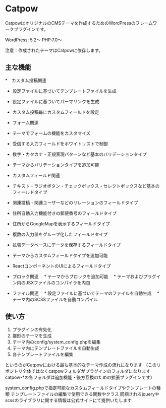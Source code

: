 # Catpow

CatpowはオリジナルのCMSテーマを作成するためのWordPressのフレームワークプラグインです。

WordPress: 5.2〜
PHP:7.0〜

注意：作成されたテーマはCatpowに依存します。


主な機能
---

*　カスタム投稿関連
 * 設定ファイルに基づいてテンプレートファイルを生成
 * 設定ファイルに基づいてパーマリンクを生成
 * カスタム投稿毎にカスタムフィールドを設定
 
* フォーム関連
 * テーマでフォームの機能をカスタマイズ
 * 受信する入力フィールドをホワイトリストで制御
 * 数字・カタカナ・正規表現パターンなど基本のバリデーションタイプ
 * テーマからバリデーションタイプを追加可能
 
* カスタムフィールド関連
 * テキスト・ラジオボタン・チェックボックス・セレクトボックスなど基本のフィールドタイプ
 * 関連投稿・関連ユーザーなどのリレーションのフィールドタイプ
 * 住所自動入力機能付きの郵便番号のフィールドタイプ
 * 住所からGoogleMapを表示するフィールドタイプ
 * 複数の入力値をグループ化したフィールドタイプ
 * 拡張データベースにデータを保存するフィールドタイプ
 * テーマからカスタムフィールドタイプを追加可能
 * ReactコンポーネントのUIによるフィールドタイプ
 
* ブロック関連
　* テーマからブロックを追加可能
　* テーマおよびプラグイン内のJSXファイルのコンパイラを内包
 
* ファイル関連
　* 設定ファイルに基づいてテーマのファイルを自動生成
　* テーマ内のSCSSファイルを自動コンパイル

使い方
---

1. プラグインの有効化　
1. 雛形のテーマを生成
1. テーマ内のconfig/system_config.phpを編集
1. テーマ内にテンプレートファイルを自動生成
1. 各テンプレートファイルを編集

というのがCatpowにおける最も基本的なテーマ作成の流れになります
（このリポジトリ全体ではなくcatpowフォルダがプラグインのフォルダになります
catpow-*の各フォルダは追加機能・後方互換のための拡張プラグインです）

system_config.phpで指定可能なカスタムフィールドタイプやテンプレートの種類
テンプレートファイルの編集で使用できる関数やクラス
同梱されるjqueryやscssのライブラリに関する情報は公式サイトにて提供いたします
